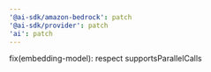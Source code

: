 ```yaml
---
'@ai-sdk/amazon-bedrock': patch
'@ai-sdk/provider': patch
'ai': patch
---
```


fix(embedding-model): respect supportsParallelCalls
